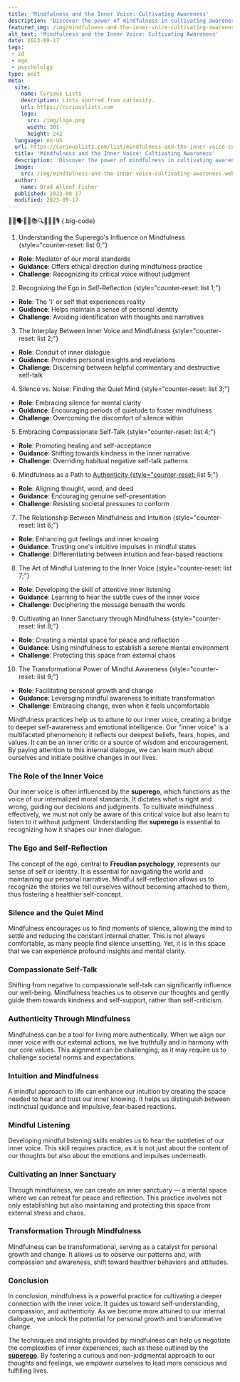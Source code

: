 ```yaml
---
title: 'Mindfulness and the Inner Voice: Cultivating Awareness'
description: 'Discover the power of mindfulness in cultivating awareness and embracing your inner voice. Curious about enhancing self-awareness? This is for you.'
featured_img: /img/mindfulness-and-the-inner-voice-cultivating-awareness.webp
alt_text: 'Mindfulness and the Inner Voice: Cultivating Awareness'
date: 2023-09-17
tags:
 - id
 - ego
 - psychololgy
type: post
meta:
  site:
    name: Curious Lists
    description: Lists spurred from curiosity.
    url: https://curiouslists.com
    logo:
      src: /img/logo.png
      width: 301
      height: 242
  language: en-US
  url: https://curiouslists.com/list/mindfulness-and-the-inner-voice-cultivating-awareness
  title: 'Mindfulness and the Inner Voice: Cultivating Awareness'
  description: 'Discover the power of mindfulness in cultivating awareness and embracing your inner voice. Curious about enhancing self-awareness? This is for you.'
  image:
    src: /img/mindfulness-and-the-inner-voice-cultivating-awareness.webp
  author:
    name: Brad Allenf Fisher
  published: 2023-09-17
  modified: 2023-09-17
---
```



🧘‍♂️🗣️🌱🧠📚🔍🤔🙏💭🎙️ {.big-code}

1. Understanding the Superego's Influence on Mindfulness {style="counter-reset: list 0;"}
  - **Role**: Mediator of our moral standards
  - **Guidance**: Offers ethical direction during mindfulness practice
  - **Challenge**: Recognizing its critical voice without judgment

2. Recognizing the Ego in Self-Reflection {style="counter-reset: list 1;"}
  - **Role**: The 'I' or self that experiences reality
  - **Guidance**: Helps maintain a sense of personal identity
  - **Challenge**: Avoiding identification with thoughts and narratives

3. The Interplay Between Inner Voice and Mindfulness {style="counter-reset: list 2;"}
  - **Role**: Conduit of inner dialogue
  - **Guidance**: Provides personal insights and revelations
  - **Challenge**: Discerning between helpful commentary and destructive self-talk

4. Silence vs. Noise: Finding the Quiet Mind {style="counter-reset: list 3;"}
  - **Role**: Embracing silence for mental clarity
  - **Guidance**: Encouraging periods of quietude to foster mindfulness
  - **Challenge**: Overcoming the discomfort of silence within

5. Embracing Compassionate Self-Talk {style="counter-reset: list 4;"}
  - **Role**: Promoting healing and self-acceptance
  - **Guidance**: Shifting towards kindness in the inner narrative
  - **Challenge**: Overriding habitual negative self-talk patterns

6. Mindfulness as a Path to [Authenticity   {style="counter-reset:  ](https://curiouslists.com/list/the-evolution-of-inner-voice-across-the-human-lifespan)list 5;"}
  - **Role**: Aligning thought, word, and deed
  - **Guidance**: Encouraging genuine self-presentation
  - **Challenge**: Resisting societal pressures to conform

7. The Relationship Between Mindfulness and Intuition {style="counter-reset: list 6;"}
  - **Role**: Enhancing gut feelings and inner knowing
  - **Guidance**: Trusting one's intuitive impulses in mindful states
  - **Challenge**: Differentiating between intuition and fear-based reactions

8. The Art of Mindful Listening to the Inner Voice {style="counter-reset: list 7;"}
  - **Role**: Developing the skill of attentive inner listening
  - **Guidance**: Learning to hear the subtle cues of the inner voice
  - **Challenge**: Deciphering the message beneath the words

9. Cultivating an Inner Sanctuary through Mindfulness {style="counter-reset: list 8;"}
  - **Role**: Creating a mental space for peace and reflection
  - **Guidance**: Using mindfulness to establish a serene mental environment
  - **Challenge**: Protecting this space from external chaos

10. The Transformational Power of Mindful Awareness {style="counter-reset: list 9;"}
  - **Role**: Facilitating personal growth and change
  - **Guidance**: Leveraging mindful awareness to initiate transformation
  - **Challenge**: Embracing change, even when it feels uncomfortable


Mindfulness practices help us to attune to our inner voice, creating a bridge to deeper self-awareness and emotional intelligence. Our "inner voice" is a multifaceted phenomenon; it reflects our deepest beliefs, fears, hopes, and values. It can be an inner critic or a source of wisdom and encouragement. By paying attention to this internal dialogue, we can learn much about ourselves and initiate positive changes in our lives.

### The Role of the Inner Voice
Our inner voice is often influenced by the **superego**, which functions as the voice of our internalized moral standards. It dictates what is right and wrong, guiding our decisions and judgments. To cultivate mindfulness effectively, we must not only be aware of this critical voice but also learn to listen to it without judgment. Understanding the **superego** is essential to recognizing how it shapes our inner dialogue.

### The Ego and Self-Reflection
The concept of the ego, central to **Freudian psychology**, represents our sense of self or identity. It is essential for navigating the world and maintaining our personal narrative. Mindful self-reflection allows us to recognize the stories we tell ourselves without becoming attached to them, thus fostering a healthier self-concept.

### Silence and the Quiet Mind
Mindfulness encourages us to find moments of silence, allowing the mind to settle and reducing the constant internal chatter. This is not always comfortable, as many people find silence unsettling. Yet, it is in this space that we can experience profound insights and mental clarity.

### Compassionate Self-Talk
Shifting from negative to compassionate self-talk can significantly influence our well-being. Mindfulness teaches us to observe our thoughts and gently guide them towards kindness and self-support, rather than self-criticism.

### Authenticity Through Mindfulness
Mindfulness can be a tool for living more authentically. When we align our inner voice with our external actions, we live truthfully and in harmony with our core values. This alignment can be challenging, as it may require us to challenge societal norms and expectations.

### Intuition and Mindfulness
A mindful approach to life can enhance our intuition by creating the space needed to hear and trust our inner knowing. It helps us distinguish between instinctual guidance and impulsive, fear-based reactions.

### Mindful Listening
Developing mindful listening skills enables us to hear the subtleties of our inner voice. This skill requires practice, as it is not just about the content of our thoughts but also about the emotions and impulses underneath.

### Cultivating an Inner Sanctuary
Through mindfulness, we can create an inner sanctuary — a mental space where we can retreat for peace and reflection. This practice involves not only establishing but also maintaining and protecting this space from external stress and chaos.

### Transformation Through Mindfulness
Mindfulness can be transformational, serving as a catalyst for personal growth and change. It allows us to observe our patterns and, with compassion and awareness, shift toward healthier behaviors and attitudes.

### Conclusion
In conclusion, mindfulness is a powerful practice for cultivating a deeper connection with the inner voice. It guides us toward self-understanding, compassion, and authenticity. As we become more attuned to our internal dialogue, we unlock the potential for personal growth and transformative change.

The techniques and insights provided by mindfulness can help us negotiate the complexities of inner experiences, such as those outlined by the **[superego](https://www.britannica.com/science/superego)**. By fostering a curious and non-judgmental approach to our thoughts and feelings, we empower ourselves to lead more conscious and fulfilling lives.